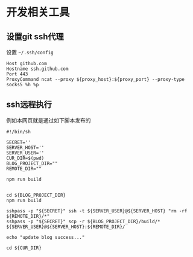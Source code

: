 # 开发相关工具

## 设置git ssh代理
设置 `~/.ssh/config`
```text
Host github.com
Hostname ssh.github.com
Port 443
ProxyCommand ncat --proxy ${proxy_host}:${proxy_port} --proxy-type socks5 %h %p
```

## ssh远程执行
例如本网页就是通过如下脚本发布的
```shell
#!/bin/sh

SECRET=''
SERVER_HOST=''
SERVER_USER=''
CUR_DIR=$(pwd)
BLOG_PROJECT_DIR=""
REMOTE_DIR=""

npm run build


cd ${BLOG_PROJECT_DIR}
npm run build

sshpass -p "${SECRET}" ssh -t ${SERVER_USER}@${SERVER_HOST} "rm -rf ${REMOTE_DIR}/*"
sshpass -p "${SECRET}" scp -r ${BLOG_PROJECT_DIR}/build/* ${SERVER_USER}@${SERVER_HOST}:${REMOTE_DIR}/

echo "update blog success..."

cd ${CUR_DIR}
```